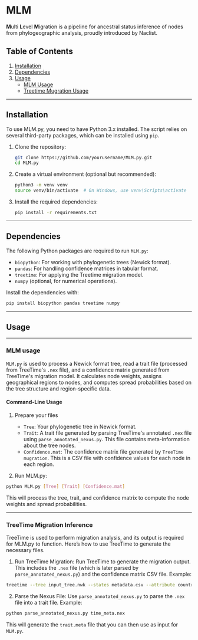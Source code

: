 # MLM
**M**ulti **L**evel **M**igration is a pipeline for ancestral status inference of nodes from phylogeographic analysis, proudly introduced by Naclist.

## Table of Contents
1. [Installation](#installation)
2. [Dependencies](#dependencies)
3. [Usage](#usage)
    - [MLM Usage](#mlm-usage)
    - [Treetime Mugration Usage](#treetime-migration-inference)
---

## Installation

To use MLM.py, you need to have Python 3.x installed. The script relies on several third-party packages, which can be installed using `pip`.

1. Clone the repository:
    ```bash
    git clone https://github.com/yourusername/MLM.py.git
    cd MLM.py
    ```

2. Create a virtual environment (optional but recommended):
    ```bash
    python3 -m venv venv
    source venv/bin/activate  # On Windows, use venv\Scripts\activate
    ```

3. Install the required dependencies:
    ```bash
    pip install -r requirements.txt
    ```

---

## Dependencies

The following Python packages are required to run `MLM.py`:

- `biopython`: For working with phylogenetic trees (Newick format).
- `pandas`: For handling confidence matrices in tabular format.
- `treetime`: For applying the Treetime migration model.
- `numpy` (optional, for numerical operations).

Install the dependencies with:

```bash
pip install biopython pandas treetime numpy
```
---
## Usage
---
### MLM usage
`MLM.py` is used to process a Newick format tree, read a trait file (processed from TreeTime's `.nex` file), and a confidence matrix generated from TreeTime's migration model. It calculates node weights, assigns geographical regions to nodes, and computes spread probabilities based on the tree structure and region-specific data.

#### Command-Line Usage

1. Prepare your files
   - `Tree`: Your phylogenetic tree in Newick format.
   - `Trait`: A trait file generated by parsing TreeTime's annotated `.nex` file using `parse_annotated_nexus.py`. This file contains meta-information about the tree nodes.
   - `Confidence.mat`: The confidence matrix file generated by `TreeTime mugration`. This is a CSV file with confidence values for each node in each region.

2. Run MLM.py:
```bash
python MLM.py [Tree] [Trait] [Confidence.mat]
```
This will process the tree, trait, and confidence matrix to compute the node weights and spread probabilities.

---

### TreeTime Migration Inference
TreeTime is used to perform migration analysis, and its output is required for MLM.py to function. Here’s how to use TreeTime to generate the necessary files.
1. Run TreeTime Migration:
Run TreeTime to generate the migration output. This includes the `.nex` file (which is later parsed by `parse_annotated_nexus.py`) and the confidence matrix CSV file.
Example:
```bash
treetime --tree input_tree.nwk --states metadata.csv --attribute country --confidence
```
2. Parse the Nexus File:
Use `parse_annotated_nexus.py` to parse the `.nex` file into a trait file.
Example:
```bash
python parse_annotated_nexus.py time_meta.nex
```
This will generate the `trait.meta` file that you can then use as input for `MLM.py`.

